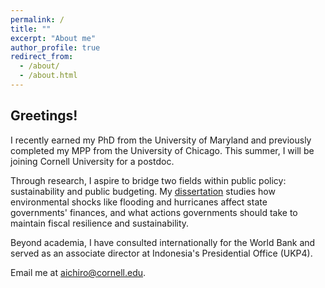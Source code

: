 ```yaml
---
permalink: /
title: ""
excerpt: "About me"
author_profile: true
redirect_from: 
  - /about/
  - /about.html
---
```



<h2> Greetings! </h2>

I recently earned my PhD from the University of Maryland and previously completed my MPP from the University of Chicago. This summer, I will be joining Cornell University for a postdoc. 

Through research, I aspire to bridge two fields within public policy: sustainability and public budgeting. My [dissertation](https://doi.org/10.13016/dspace/wvp8-zdyt) studies how environmental shocks like flooding and hurricanes affect state governments' finances, and what actions governments should take to maintain fiscal resilience and sustainability.

Beyond academia, I have consulted internationally for the World Bank and served as an associate director at Indonesia's Presidential Office (UKP4).

Email me at [aichiro@cornell.edu](mailto:aichiro@cornell.edu).
